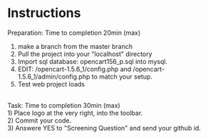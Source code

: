 Instructions
=============

Preparation: Time to completion 20min (max)<br>
1) make a branch from the master branch<br>
2) Pull the project into your "localhost" directory<br>
3) Import sql database: opencart156_p.sql into mysql.<br>
4) EDIT: /opencart-1.5.6_1/config.php and /opencart-1.5.6_1/admin/config.php to match your setup.<br>
5) Test web project loads<br>
<br>
Task: Time to completion 30min (max)<br>
1) Place logo at the very right, into the toolbar. <br>
2) Commit your code.<br>
3) Answere YES to "Screening Question" and send your github id.<br>

